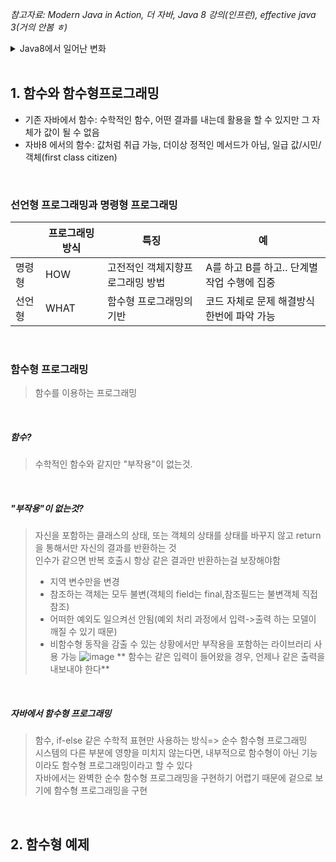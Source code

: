 *참고자료: Modern Java in Action, 더 자바, Java 8 강의(인프런),  effective java 3(거의 안봄 ㅎ)*
<br>
<details markdown="1">
<summary>Java8에서 일어난 변화</summary>
<b>간결한 코드 작성 / 멀티코어 프로세서의 쉬운 활용</b> <br>   
1. 스레드로 병렬 환경을 구성했는데, 8부터 기존보다 쉽게 멀티코어 병렬성을 이용할 수 있게 됨 <br>  
2. 함수형 프로그래밍을 지원하게 되면서 코드가 간결해짐(Lambda, Stream...)  <br> 
3. 그 외, 이전 버전에서 불편했던 날짜표시가 개선되고 Optional을 이용해 null 체크를 효율적으로 할 수 있게 됨<br> 
</details>
<br>

## 1. 함수와 함수형프로그래밍
* 기존 자바에서 함수:  수학적인 함수, 어떤 결과를 내는데 활용을 할 수 있지만 그 자체가 값이 될 수 없음  
* 자바8 에서의 함수: 값처럼 취급 가능,  더이상 정적인 메서드가 아님, 일급 값/시민/객체(first class citizen)  
<br>

### 선언형 프로그래밍과 명령형 프로그래밍
|   | 프로그래밍 방식 | 특징 | 예|
| ------------ | ------------ | ------------ | ------------ |
| 명령형 | HOW  |  고전적인 객체지향프로그래밍 방법 | A를 하고 B를 하고.. 단계별 작업 수행에 집중|
| 선언형 | WHAT | 함수형 프로그래밍의 기반  | 코드 자체로 문제 해결방식 한번에 파악 가능  | |


<br>

### 함수형 프로그래밍
>함수를 이용하는 프로그래밍  

<br>

##### 함수?
> 수학적인 함수와 같지만 "부작용"이 없는것.

<br>

##### "부작용"이 없는것?
> 자신을 포함하는 클래스의 상태, 또는 객체의 상태를 상태를 바꾸지 않고 return 을 통해서만 자신의 결과를 반환하는 것  
> 인수가 같으면 반복 호출시 항상 같은 결과만 반환하는걸 보장해야함  
>* 지역 변수만을 변경  
>* 참조하는 객체는 모두 불변(객체의 field는 final,참조필드는 불변객체 직접 참조)  
>* 어떠한 예외도 일으켜선 안됨(예외 처리 과정에서 입력->출력 하는 모델이 깨질 수 있기 때문)  
>* 비함수형 동작을 감출 수 있는 상황에서만 부작용을 포함하는 라이브러리 사용 가능
![image](https://user-images.githubusercontent.com/36736904/156285763-ee606233-0382-4731-ba5e-e56f9a444916.png)
** 함수는 같은 입력이 들어왔을 경우, 언제나 같은 출력을 내보내야 한다**

<br>

##### 자바에서 함수형 프로그래밍
> 함수, if-else 같은 수학적 표현만 사용하는 방식=> 순수 함수형 프로그래밍  
> 시스템의 다른 부분에 영향을 미치지 않는다면, 내부적으로 함수형이 아닌 기능이라도 함수형 프로그래밍이라고 할 수 있다  
> 자바에서는 완벽한 순수 함수형 프로그래밍을 구현하기 어렵기 때문에 겉으로 보기에 함수형 프로그래밍을 구현


<br>


## 2. 함수형 예제
